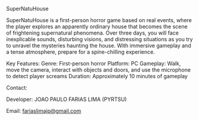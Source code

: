 SuperNatuHouse

SuperNatuHouse is a first-person horror game based on real events, where the player explores an apparently ordinary house that becomes the scene of frightening supernatural phenomena. Over three days, you will face inexplicable sounds, disturbing visions, and distressing situations as you try to unravel the mysteries haunting the house. With immersive gameplay and a tense atmosphere, prepare for a spine-chilling experience.

Key Features:
Genre: First-person horror
Platform: PC
Gameplay: Walk, move the camera, interact with objects and doors, and use the microphone to detect player screams
Duration: Approximately 10 minutes of gameplay

Contact:

Developer: JOAO PAULO FARIAS LIMA (PYRTSU)

Email: fariaslimajp@gmail.com
